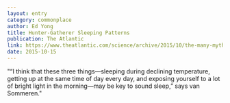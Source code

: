 ```yaml
---
layout: entry
category: commonplace
author: Ed Yong
title: Hunter-Gatherer Sleeping Patterns 
publication: The Atlantic
link: https://www.theatlantic.com/science/archive/2015/10/the-many-myths-of-paleo-sleeping/410707/
date: 2015-10-15
---
```


"“I think that these three things—sleeping during declining temperature, getting up at the same time of day every day, and exposing yourself to a lot of bright light in the morning—may be key to sound sleep,” says van Sommeren."
